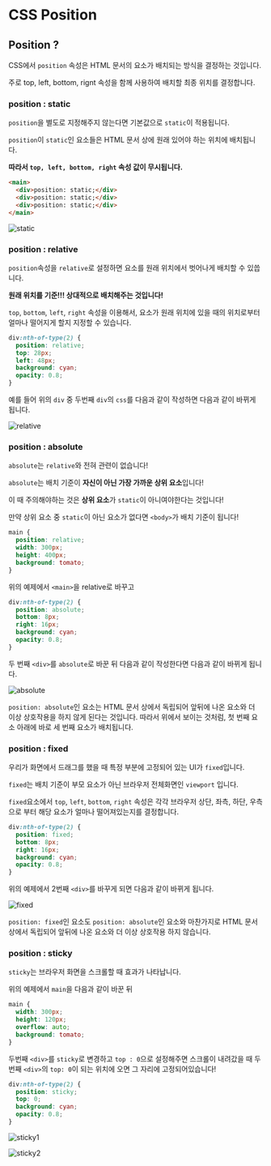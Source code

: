 # CSS Position

## Position ?

CSS에서 `position` 속성은 HTML 문서의 요소가 배치되는 방식을 결정하는 것입니다.

주로 top, left, bottom, rignt 속성을 함께 사용하여 배치할 최종 위치를 결정합니다.

### **position : static**

`position`을 별도로 지정해주지 않는다면 기본값으로 `static`이 적용됩니다.

`position`이 `static`인 요소들은 HTML 문서 상에 원래 있어야 하는 위치에 배치됩니다.

**따라서 `top, left, bottom, right` 속성 값이 무시됩니다.**

```html
<main>
  <div>position: static;</div>
  <div>position: static;</div>
  <div>position: static;</div>
</main>
```

![static](../../../images/etc/CSS%20Position/static.png)

### **position : relative**

`position`속성을 `relative`로 설정하면 요소를 원래 위치에서 벗어나게 배치할 수 있씁니다.

**원래 위치를 기준!!!
상대적으로 배치해주는 것입니다!**

`top`, `bottom`, `left`, `right` 속성을 이용해서, 요소가 원래 위치에 있을 때의 위치로부터 얼마나 떨어지게 할지 지정할 수 있습니다.

```css
div:nth-of-type(2) {
  position: relative;
  top: 28px;
  left: 48px;
  background: cyan;
  opacity: 0.8;
}
```

예를 들어 위의 `div` 중 두번째 `div`의 `css`를 다음과 같이 작성하면 다음과 같이 바뀌게 됩니다.

![relative](../../../images/Language/CSS/CSS%20Position/relative.png)

### **position : absolute**

`absolute`는 `relative`와 전혀 관련이 없습니다!

`absolute`는 배치 기준이 **자신이 아닌 가장 가까운 상위 요소**입니다!

이 때 주의해야하는 것은 **상위 요소**가 `static`이 아니여야한다는 것입니다!

만약 상위 요소 중 `static`이 아닌 요소가 없다면 `<body>`가 배치 기준이 됩니다!

```css
main {
  position: relative;
  width: 300px;
  height: 400px;
  background: tomato;
}
```

위의 예제에서 `<main>`을 relative로 바꾸고

```css
div:nth-of-type(2) {
  position: absolute;
  bottom: 8px;
  right: 16px;
  background: cyan;
  opacity: 0.8;
}
```

두 번째 `<div>`를 `absolute`로 바꾼 뒤 다음과 같이 작성한다면 다음과 같이 바뀌게 됩니다.

![absolute](../../../images/Language/CSS/CSS%20Position/absolute.png)

`position: absolute`인 요소는 HTML 문서 상에서 독립되어 앞뒤에 나온 요소와 더 이상 상호작용을 하지 않게 된다는 것입니다.
따라서 위에서 보이는 것처럼, 첫 번째 요소 아래에 바로 세 번째 요소가 배치됩니다.

### **position : fixed**

우리가 화면에서 드래그를 했을 때 특정 부분에 고정되어 있는 UI가 `fixed`입니다.

`fixed`는 배치 기준이 부모 요소가 아닌 브라우저 전체화면인 `viewport` 입니다.

`fixed`요소에서 `top`, `left`, `bottom`, `right` 속성은 각각 브라우저 상단, 좌측, 하단, 우측으로 부터 해당 요소가 얼마나 떨어져있는지를 결정합니다.

```css
div:nth-of-type(2) {
  position: fixed;
  bottom: 8px;
  right: 16px;
  background: cyan;
  opacity: 0.8;
}
```

위의 예제에서 2번째 `<div>`를 바꾸게 되면 다음과 같이 바뀌게 됩니다.

![fixed](../../../images/Language/CSS/CSS%20Position/fixed.png)

`position: fixed`인 요소도 `position: absolute`인 요소와 마찬가지로 HTML 문서 상에서 독립되어 앞뒤에 나온 요소와 더 이상 상호작용 하지 않습니다.

### **position : sticky**

`sticky`는 브라우저 화면을 스크롤할 때 효과가 나타납니다.

위의 예제에서 `main`을 다음과 같이 바꾼 뒤

```css
main {
  width: 300px;
  height: 120px;
  overflow: auto;
  background: tomato;
}
```

두번째 `<div>`를 `sticky`로 변경하고 `top : 0`으로 설정해주면 스크롤이 내려갔을 때 두번째 `<div>`의 `top: 0`이 되는 위치에 오면 그 자리에 고정되어있습니다!

```css
div:nth-of-type(2) {
  position: sticky;
  top: 0;
  background: cyan;
  opacity: 0.8;
}
```

![sticky1](../../../images/Language/CSS/CSS%20Position/sticky1.png)

![sticky2](../../../images/Language/CSS/CSS%20Position/sticky2.png)
